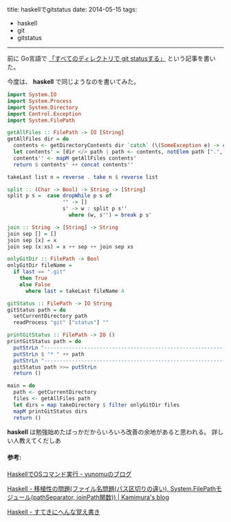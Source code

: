 title: haskellでgitstatus
date: 2014-05-15
tags:
  - haskell
  - git
  - gitstatus
---

前に Go言語で [「すべてのディレクトリで git
statusする」](http://yukimemi.bitbucket.org/blog/html/2014/03/22/gitstatus.html#more)
という記事を書いた。

今度は、 **haskell** で同じようなのを書いてみた。

```haskell
import System.IO
import System.Process
import System.Directory
import Control.Exception
import System.FilePath

getAllFiles :: FilePath -> IO [String]
getAllFiles dir = do
  contents <- getDirectoryContents dir `catch` (\(SomeException e) -> const (return []) e)
  let contents' = [dir </> path | path <- contents, notElem path [".", ".."]]
  contents'' <- mapM getAllFiles contents'
  return $ contents' ++ concat contents''

takeLast list n = reverse . take n $ reverse list

split :: (Char -> Bool) -> String -> [String]
split p s =  case dropWhile p s of
                  "" -> []
                  s' -> w : split p s''
                    where (w, s'') = break p s'

join :: String -> [String] -> String
join sep [] = []
join sep [x] = x
join sep (x:xs) = x ++ sep ++ join sep xs

onlyGitDir :: FilePath -> Bool
onlyGitDir fileName =
  if last == ".git"
    then True
    else False
      where last = takeLast fileName 4

gitStatus :: FilePath -> IO String
gitStatus path = do
  setCurrentDirectory path
  readProcess "git" ["status"] ""

printGitStatus :: FilePath -> IO ()
printGitStatus path = do
  putStrLn "--------------------------------------------------------------------------------"
  putStrLn $ "* " ++ path
  putStrLn "--------------------------------------------------------------------------------"
  gitStatus path >>= putStrLn
  return ()

main = do
  path <- getCurrentDirectory
  files <- getAllFiles path
  let dirs = map takeDirectory $ filter onlyGitDir files
  mapM printGitStatus dirs
  return ()
```

**haskell** は勉強始めたばっかだからいろいろ改善の余地があると思われる。
詳しい人教えてくだしあ

#### 参考:

[HaskellでOSコマンド実行 -
yunomuのブログ](http://yunomu.hatenablog.jp/entry/2012/03/10/111222)

[Haskell - 移植性の問題(ファイル名問題(パス区切りの違い),
System.FilePathモジュール(pathSeparator, joinPath関数)) | Kamimura's
blog](http://sitekamimura.blogspot.jp/2014/01/haskell-systemfilepathpathseparator.html)

[Haskell - すてきにへんな覚え書き](http://tsurushuu.wikidot.com/haskell)

